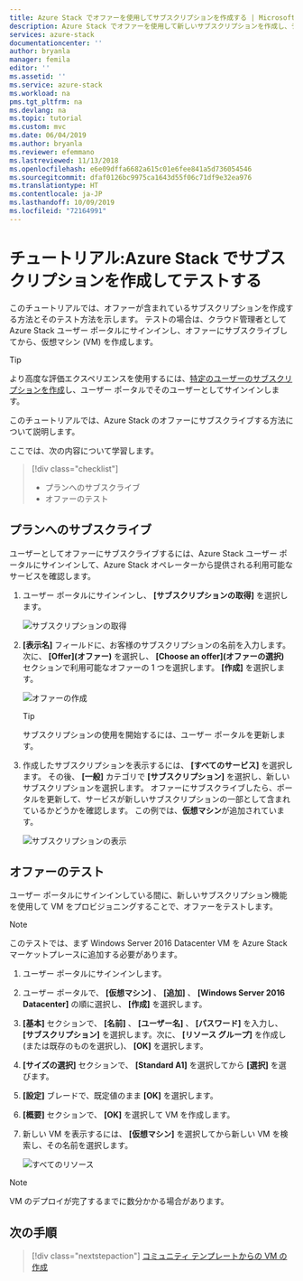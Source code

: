```yaml
---
title: Azure Stack でオファーを使用してサブスクリプションを作成する | Microsoft Docs
description: Azure Stack でオファーを使用して新しいサブスクリプションを作成し、テスト VM でオファーをテストする方法について説明します。
services: azure-stack
documentationcenter: ''
author: bryanla
manager: femila
editor: ''
ms.assetid: ''
ms.service: azure-stack
ms.workload: na
pms.tgt_pltfrm: na
ms.devlang: na
ms.topic: tutorial
ms.custom: mvc
ms.date: 06/04/2019
ms.author: bryanla
ms.reviewer: efemmano
ms.lastreviewed: 11/13/2018
ms.openlocfilehash: e6e09dffa6682a615c01e6fee841a5d736054546
ms.sourcegitcommit: dfaf0126bc9975ca1643d55f06c71df9e32ea976
ms.translationtype: HT
ms.contentlocale: ja-JP
ms.lasthandoff: 10/09/2019
ms.locfileid: "72164991"
---
```

# <a name="tutorial-create-and-test-a-subscription-in-azure-stack"></a>チュートリアル:Azure Stack でサブスクリプションを作成してテストする

このチュートリアルでは、オファーが含まれているサブスクリプションを作成する方法とそのテスト方法を示します。 テストの場合は、クラウド管理者として Azure Stack ユーザー ポータルにサインインし、オファーにサブスクライブしてから、仮想マシン (VM) を作成します。

> [!TIP]
> より高度な評価エクスペリエンスを使用するには、[特定のユーザーのサブスクリプションを作成](../operator/azure-stack-subscribe-plan-provision-vm.md#create-a-subscription-as-a-cloud-operator)し、ユーザー ポータルでそのユーザーとしてサインインします。

このチュートリアルでは、Azure Stack のオファーにサブスクライブする方法について説明します。

ここでは、次の内容について学習します。

> [!div class="checklist"]
> * プランへのサブスクライブ 
> * オファーのテスト

## <a name="subscribe-to-an-offer"></a>プランへのサブスクライブ

ユーザーとしてオファーにサブスクライブするには、Azure Stack ユーザー ポータルにサインインして、Azure Stack オペレーターから提供される利用可能なサービスを確認します。

1. ユーザー ポータルにサインインし、 **[サブスクリプションの取得]** を選択します。

   ![サブスクリプションの取得](media/azure-stack-subscribe-services/get-subscription.png)

2. **[表示名]** フィールドに、お客様のサブスクリプションの名前を入力します。 次に、 **[Offer]\(オファー\)** を選択し、 **[Choose an offer]\(オファーの選択\)** セクションで利用可能なオファーの 1 つを選択します。 **[作成]** を選択します。

   ![オファーの作成](media/azure-stack-subscribe-services/create-subscription.png)

   > [!TIP]
   > サブスクリプションの使用を開始するには、ユーザー ポータルを更新します。

3. 作成したサブスクリプションを表示するには、 **[すべてのサービス]** を選択します。 その後、 **[一般]** カテゴリで **[サブスクリプション]** を選択し、新しいサブスクリプションを選択します。 オファーにサブスクライブしたら、ポータルを更新して、サービスが新しいサブスクリプションの一部として含まれているかどうかを確認します。 この例では、**仮想マシン**が追加されています。

   ![サブスクリプションの表示](media/azure-stack-subscribe-services/view-subscription.png)

## <a name="test-the-offer"></a>オファーのテスト

ユーザー ポータルにサインインしている間に、新しいサブスクリプション機能を使用して VM をプロビジョニングすることで、オファーをテストします。

> [!NOTE]
> このテストでは、まず Windows Server 2016 Datacenter VM を Azure Stack マーケットプレースに追加する必要があります。

1. ユーザー ポータルにサインインします。

2. ユーザー ポータルで、 **[仮想マシン]** 、 **[追加]** 、 **[Windows Server 2016 Datacenter]** の順に選択し、 **[作成]** を選択します。

3. **[基本]** セクションで、 **[名前]** 、 **[ユーザー名]** 、 **[パスワード]** を入力し、 **[サブスクリプション]** を選択します。次に、 **[リソース グループ]** を作成し (または既存のものを選択し)、 **[OK]** を選択します。

4. **[サイズの選択]** セクションで、 **[Standard A1]** を選択してから **[選択]** を選びます。  

5. **[設定]** ブレードで、既定値のまま **[OK]** を選択します。

6. **[概要]** セクションで、 **[OK]** を選択して VM を作成します。  

7. 新しい VM を表示するには、 **[仮想マシン]** を選択してから新しい VM を検索し、その名前を選択します。

    ![すべてのリソース](media/azure-stack-subscribe-services/view-vm.png)

> [!NOTE]
> VM のデプロイが完了するまでに数分かかる場合があります。

## <a name="next-steps"></a>次の手順

> [!div class="nextstepaction"]
> [コミュニティ テンプレートからの VM の作成](azure-stack-create-vm-template.md)
